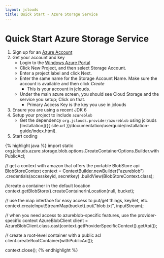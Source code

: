 ```yaml
---
layout: jclouds
title: Quick Start - Azure Storage Service
---
```


# Quick Start Azure Storage Service

1. Sign up for an [Azure Account](http://www.microsoft.com/windowsazure/offers/)
2. Get your account and key
	* Login to the [Windows Azure Portal](http://windows.azure.com)
	* Click New Project, and then select Storage Account.
	* Enter a project label and click Next.
	* Enter the same name for the Storage Account Name. Make sure the account is available and then click _Create_
		* This is your account in jclouds.
	* Under the main azure screen, you should see Cloud Storage and the service you setup; Click on that. 
		* Primary Access Key is the key you use in jclouds
3. Ensure you are using a recent JDK 6
4. Setup your project to include `azureblob`
	* Get the dependency `org.jclouds.provider/azureblob` using jclouds [Installation]({{ site.url }}/documentation/userguide/installation-guide/index.html).
5. Start coding

{% highlight java %}
import static org.jclouds.azure.storage.blob.options.CreateContainerOptions.Builder.withPublicAcl;

// get a context with amazon that offers the portable BlobStore api
BlobStoreContext context = ContextBuilder.newBuilder("azureblob")
                 .credentials(accesskeyid, secretkey)
                 .buildView(BlobStoreContext.class);

//create a container in the default location
context.getBlobStore().createContainerInLocation(null, bucket);

// use the map interface for easy access to put/get things, keySet, etc.
context.createInputStreamMap(bucket).put("blob.txt", inputStream);

// when you need access to azureblob-specific features, use the provider-specific context
AzureBlobClient client = AzureBlobClient.class.cast(context.getProviderSpecificContext().getApi());

// create a root-level container with a public acl
client.createRootContainer(withPublicAc());

context.close();
{% endhighlight %}
